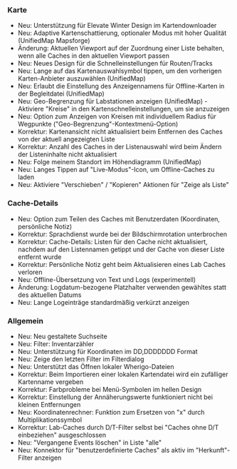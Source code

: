 ### Karte
- Neu: Unterstützung für Elevate Winter Design im Kartendownloader
- Neu: Adaptive Kartenschattierung, optionaler Modus mit hoher Qualität (UnifiedMap Mapsforge)
- Änderung: Aktuellen Viewport auf der Zuordnung einer Liste behalten, wenn alle Caches in den aktuellen Viewport passen
- Neu: Neues Design für die Schnelleinstellungen für Routen/Tracks
- Neu: Lange auf das Kartenauswahlsymbol tippen, um den vorherigen Karten-Anbieter auszuwählen (UnifiedMap)
- Neu: Erlaubt die Einstellung des Anzeigennamens für Offline-Karten in der Begleitdatei (UnifiedMap)
- Neu: Geo-Begrenzung für Labstationen anzeigen (UnifiedMap) - Aktiviere "Kreise" in den Kartenschnelleinstellungen, um sie anzuzeigen
- Neu: Option zum Anzeigen von Kreisen mit individuellem Radius für Wegpunkte ("Geo-Begrenzung"-Kontextmenü-Option)
- Korrektur: Kartenansicht nicht aktualisiert beim Entfernen des Caches von der aktuell angezeigten Liste
- Korrektur: Anzahl des Caches in der Listenauswahl wird beim Ändern der Listeninhalte nicht aktualisiert
- Neu: Folge meinem Standort im Höhendiagramm (UnifiedMap)
- Neu: Langes Tippen auf "Live-Modus"-Icon, um Offline-Caches zu laden
- Neu: Aktiviere "Verschieben" / "Kopieren" Aktionen für "Zeige als Liste"

### Cache-Details
- Neu: Option zum Teilen des Caches mit Benutzerdaten (Koordinaten, persönliche Notiz)
- Korrektur: Sprachdienst wurde bei der Bildschirmrotation unterbrochen
- Korrektur: Cache-Details: Listen für den Cache nicht aktualisiert, nachdem auf den Listennamen getippt und der Cache von dieser Liste entfernt wurde
- Korrektur: Persönliche Notiz geht beim Aktualisieren eines Lab Caches verloren
- Neu: Offline-Übersetzung von Text und Logs (experimentell)
- Änderung: Logdatum-bezogene Platzhalter verwenden gewähltes statt des aktuellen Datums
- Neu: Lange Logeinträge standardmäßig verkürzt anzeigen

### Allgemein
- Neu: Neu gestaltete Suchseite
- Neu: Filter: Inventarzähler
- Neu: Unterstützung für Koordinaten im DD,DDDDDDD Format
- Neu: Zeige den letzten Filter im Filterdialog
- Neu: Unterstützt das Öffnen lokaler Wherigo-Dateien
- Korrektur: Beim Importieren einer lokalen Kartendatei wird ein zufälliger Kartenname vergeben
- Korrektur: Farbprobleme bei Menü-Symbolen im hellen Design
- Korrektur: Einstellung der Annäherungswerte funktioniert nicht bei kleinen Entfernungen
- Neu: Koordinatenrechner: Funktion zum Ersetzen von "x" durch Multiplikationssymbol
- Korrektur: Lab-Caches durch D/T-Filter selbst bei "Caches ohne D/T einbeziehen" ausgeschlossen
- Neu: "Vergangene Events löschen" in Liste "alle"
- Neu: Konnektor für "benutzerdefinierte Caches" als aktiv im "Herkunft"-Filter anzeigen
